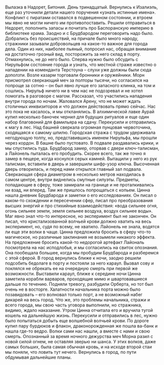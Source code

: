 Вылазка в Надорет, Битония. День тринадцатый.
Вернулись к Изалиэль, еще раз уточнили детали нашего поручения «узнать истинные имена». Конфликт с пиратами оставался в подвешенном состоянии, и втроем мы явно не могли ничего им противопоставить. Решили отправиться в Недорет, пополнить запасы и почитать про Баспоранскую империю в библиотеке храма. Заодно и с Брудбародом переговорить надо было. 
Добрались без происшествий, на причале было много народу, стражники зазывали добровольцев на какое-то важное для города дела. Один из них, наиболее пьяный, попросил нас, обращая внимание на достаточно грозный вид, посторожить за него склад в порту. Отмахнулись, не до него было. Сперва нужно было обсудить с Нирульфом состояние города и узнать, что местной страже известно о нападении на коменданта Терстоуна – слухи уже должны были сюда доползти. Возле казарм торговали бронники и оружейники. Морн присмотрел сверкающий меч за полторы тысячи, но согласился на попроще за сотню – он был явно лучше его запасного клинка, на том и сошлись. Нирульф ничего ни в чем нас не подозревал и не хотел помогать в разговоре с магом. Рассказал, что участились нападения внутри города по ночам. Жаловался Арену, что не может ждать столичных инквизиторов и что должен действовать прямо сейчас. Нас это пока не касалось, и мы откланялись. В алхимической лавке Аурай купил несколько баночек чернил для будущих ритуалов и еще один набор благовоний для фамильяра на сдачу. Перекусили и отправились к магу в лес.
Над башней сверкала огромная пунцовая червоточина, сходящаяся к самому шпилю. Городская стража с трудом удерживала негодующую толпу, но, представившись именем Нирульфа, мы прошли через кордон. В башне было пустовато. В подвале раздавались крики, и мы спустились туда. Брудбарод замер, оторвав с двери ключ-талисман, а Лайонель пыталась его пробудить. Скорее всего, так же точно я замер в пещере, когда коснулся серых камней. Вытащили у него из рук талисман, вставили в дверь и завершили шифр-узор ключа. Высоченная дверь отворилась, и перед нами открылся главный зал подвала. Сверкающая сфера диаметром в несколько метров находилась в самом центре, внутри виднелись смутные силуэты. Предметы, попадающие в сферу, тоже замирали на границе и не проталкивались ни взад, ни вперед. Там же пришлось попрощаться с копьем. Цинна нашла дневник Брудбарода и заметки о его исследованиях. Он писал о каком-то схождении и пересечении сфер, писал про преобразования высших энергий и про стихийные взаимодействия: «вода сильнее огня, огонь сильнее земли, земля сильнее воздуха, воздух сильнее воды». Маг явно знал что-то интересное, но эксперимент был не закончен. Он писал, что кристализованной волчьей крови должно хватить на весь эксперимент, но, судя по всему, не хватило. Лайонель не знала, водятся ли еще эти волки в чаще. Цинна предложила бросить в сферу что-то магическое, но различные заклинания не возымели никакого эффекта. На предложение бросить какой-то недорогой артефакт Лайональ посмотрела на нас исподлобья, и мы согласились на свиток опознания. Она пообещала большее, когда мы пробудим Брудбарода и разберемся с этой сферой.
В город вернулись ближе к ночи, заодно решили подсобить бедолаге в порту и постояли за него караул. Вызвал сову и поклялся не обрекать ее на очередную смерть при первой же возможности. Выставили караул, ближе к середине ночи Цинна заметила корабли варваров, проходящие мимо и швартовавшиеся дальше по течению. Подняли тревогу, разбудили Орберта, но тот был очень не в восторге. Халатности начальника порта можно было позавидовать – его волновал только порт, а не возможный набег дикарей на весь город. Что же, это проблемы начальника, стражи и всего города, мы свою часть уговора выполнили, но стражника, видимо, ждало наказание. Утром Цинна отчитала его и вручила тугой кошель на дальнейшую жизнь. Перекусили и отправились в лес, нужно было попытаться добыть еще волшебной волчьей крови. По дороге купил пару бурдюков и флакон, драконорожденная же пошла ва-банк и нашла где-то ведро. Волки сами нас нашли, а вместе с нами и свою смерть. Опознанный за время ночного дежурства меч Морна разил с новой силой огнем, не оставляя зверью ни шанса. У этих волков, даже самых больших, была самая обычная кровь, и на исходе второй стаи мы поняли, что ловить тут нечего. Вернулись в город, по пути обдумывая дальнейшие планы.